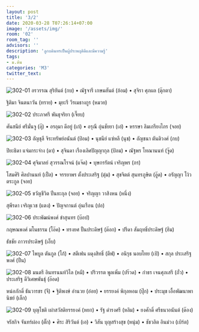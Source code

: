 ```yaml
---
layout: post
title: '3/2'
date: 2020-03-28 T07:26:14+07:00
image: '/assets/img/'
room: '02'
room_tag: ''
advisors: ''
description: 'ลูกบดินทรเป็นผู้ประพฤติดีและมีความรู้'
tags:
- ม.ต้น
categories: 'M3'
twitter_text:
---
```

![302-01](https://res.cloudinary.com/dbruw74ms/image/upload/r_8,c_fit,w_760/v1585358141/302-01_h5xd2x.png)
อรวรรณ สุริยันต์ (กบ) • ณัฐจารี เกษมสันต์ (อ้อม) • สุจิรา ศุภผล (ตุ๊กตา)

ฐิติมา จินตนาวัน (ทราย) • มุยะรี วีรเมธางกูร (หมวย)

![302-02](https://res.cloudinary.com/dbruw74ms/image/upload/r_8,c_fit,w_760/v1585358139/302-02_cepvnh.png)
ประภาศรี พันธุจริยา (เจี๊ยบ)

ศันสนีย์ ศรีมั่นจู (อุ๊) • อรอุมา ดีอยู่ (เก๋) • อรุณี อุ่นชัยยา (เอ๋) • หรรษา ลิมเกรียงไกร (จอย)

![302-03](https://res.cloudinary.com/dbruw74ms/image/upload/r_8,c_fit,w_760/v1585358140/302-03_mb69vy.png)
อัญชุลี จิระทรัพย์อนันต์ (ป้อม) • นุชนีย์ แซ่หลี (นุช) • อัญชนา ตันติวงศ์ (กบ)

ปิยะธิดา แจ่มกระจ่าง (ดา) • สุจินดา เรืองเลิศปัญญากุล (ป้อม) • ณัฐพร โทณานนท์ (จู๊ด)

![302-04](https://res.cloudinary.com/dbruw74ms/image/upload/r_8,c_fit,w_760/v1585358139/302-04_lkcl0e.png)
ศุจิมาลย์ สุวรรณโรจน์ (แจ๊ด) • บุษกรรัตน์ เจริญพร (กร)

โสมศิริ ศิลปานนท์ (เปิ้ล) • จรรยาพร ตั้งประเสริฐ (ตุ๋ม) • สุขจิตต์ สุนทรภูษิต (อู๊ด) • อรัญญา โง้วตระกูล (จอย)

![302-05](https://res.cloudinary.com/dbruw74ms/image/upload/r_8,c_fit,w_760/v1585358140/302-05_jew9ne.png)
ขวัญชีวิต ปิ่นยะกุล (จอย) • จริญญา วาสิงหน (หนึ่ง)

สุพีรดา เจริญเวช (แตง) • ปัญจกานต์ อุ่นเรือน (ปอ)

![302-06](https://res.cloudinary.com/dbruw74ms/image/upload/r_8,c_fit,w_760/v1585358140/302-06_m6xox6.png)
ประพัฒน์พงศ์ ขำสุนทร (บ๊อป)

กฤษณพงศ์ มโนธรรม (โอ๊ค) • ทรงยศ ปั้นประดิษฐ์ (ต๊อก) • ปรีดา สัมฤทธิ์ประดิษฐ์ (ฮิม)

ธัชชัย ถาวรประดิษฐ์ (เอิ๊บ)

![302-07](https://res.cloudinary.com/dbruw74ms/image/upload/r_8,c_fit,w_760/v1585358140/302-07_nr8hii.png)
ไพบูล ตันกูล (โก้) • สตีเฟน ผดุงสิทธิ์ (ตีฟ) • อนิรุธ นอบไทย (เป้) • สกุล ประเสริฐพงศ์ (ปืน)

![302-08](https://res.cloudinary.com/dbruw74ms/image/upload/r_8,c_fit,w_760/v1585358142/302-08_tqezye.png)
มนตรี อินทรนนท์วิไล (หมี) • ปริวรรต พูลเพิ่ม (ปร๊วด) • กำธร เจนศุภเสรี (ถั่ว) • ประเสริฐ ดีวิเศษพันธุ์ (อ๊อด)

หน่อภักดิ์ ธันวารชร (จี) • ฐิติพงษ์ อำนวย (อ๋อย) • ยรรยงค์ พิกุลหอม (ปุ๊ก) • ประมุข เอื้อพัฒนาพานิชย์ (เล็ก)

![302-09](https://res.cloudinary.com/dbruw74ms/image/upload/r_8,c_fit,w_760/v1585358142/302-09_z9uqfs.png)
บุญโชติ เผ่าสวัสดิยรรยงค์ (หยก) • รัฐ ดำรงศรี (หลิม) • ยงศักดิ์ ศรีธนาอนันต์ (ต๊อง)

จรัสกิจ จันทร์ผ่อง (ตั๊ก) • ศิระ สิริวันต์ (เอ) • วิสัน บุญสร้างสุข (หนุ่ม) • ชัชวลิต อินม่วง (เบิร์ต)
